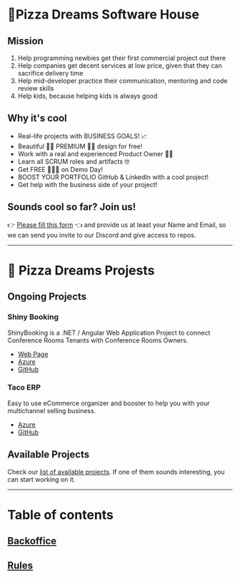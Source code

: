 # 🍕Pizza Dreams Software House

## Mission
1. Help programming newbies get their first commercial project out there
2. Help companies get decent services at low price, given that they can sacrifice delivery time
3. Help mid-developer practice their communication, mentoring and code review skills
4. Help kids, because helping kids is always good

## Why it's cool
* Real-life projects with BUSINESS GOALS! 📈
* Beautiful 🧚‍♀️ PREMIUM 🧚‍♀️ design for free!
* Work with a real and experienced Product Owner 👨‍💻
* Learn all SCRUM roles and artifacts 🤓  
* Get FREE 🍕🍕🍕 on Demo Day!
* BOOST YOUR PORTFOLIO GitHub & LinkedIn with a cool project!
* Get help with the business side of your project!

## Sounds cool so far? Join us!
👉 [Please fill this form](https://docs.google.com/forms/d/e/1FAIpQLScDTujh8LOhypLDzJVvZvBDUsUpdzOwZkCekJIuqfqkOo2ONQ/viewform) 👈
and provide us at least your Name and Email, so we can send you invite to our Discord and give access to repos.

---

# 🍕 Pizza Dreams Projests

## Ongoing Projects

### Shiny Booking
ShinyBooking is a .NET / Angular Web Application Project to connect Conference Rooms Tenants with Conference Rooms Owners.
* [Web Page](https://shinybooking.azurewebsites.net/)
* [Azure](https://dev.azure.com/ShinyBooking/ShinyBooking)
* [GitHub](https://github.com/maciejjankowski/pd-shiny-booking)

### Taco ERP
Easy to use eCommerce organizer and booster to help you with your multichannel selling business.
* [Azure](https://dev.azure.com/PizzaDreams/Taco%20ERP)
* [GitHub](https://github.com/maciejjankowski/pd-automatic-waffle)

## Available Projects
Check our [list of available projects](https://github.com/maciejjankowski/pizzadreams/wiki/Projects). If one of them sounds interesting, 
you can start working on it.

---

# Table of contents

## [Backoffice](https://github.com/maciejjankowski/pizzadreams/milestone/2)

## [Rules](https://github.com/maciejjankowski/pizzadreams/wiki/Rules)

